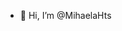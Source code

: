 - 👋 Hi, I’m @MihaelaHts


<!---
MihaelaHts/MihaelaHts is a ✨ special ✨ repository because its `README.md` (this file) appears on your GitHub profile.
You can click the Preview link to take a look at your changes.
--->
